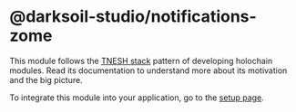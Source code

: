 # @darksoil-studio/notifications-zome

This module follows the [TNESH stack](https://darksoil.studio/tnesh-stack) pattern of developing holochain modules. Read its documentation to understand more about its motivation and the big picture.

To integrate this module into your application, go to the [setup page](/setup.md).
